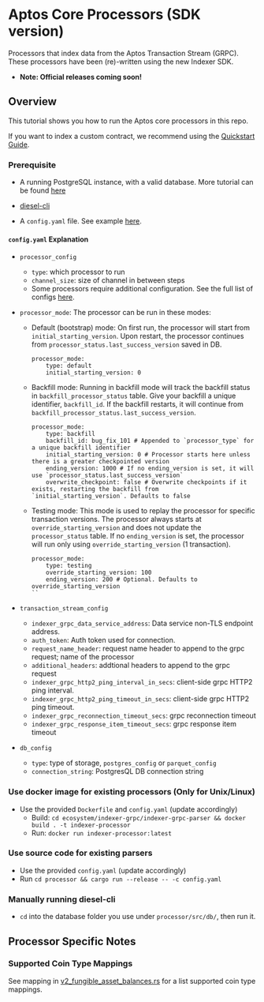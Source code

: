 # Aptos Core Processors (SDK version)
Processors that index data from the Aptos Transaction Stream (GRPC). These processors have been (re)-written using the new Indexer SDK.

- **Note: Official releases coming soon!**

## Overview
This tutorial shows you how to run the Aptos core processors in this repo.

If you want to index a custom contract, we recommend using the [Quickstart Guide](https://aptos.dev/en/build/indexer/indexer-sdk/quickstart).

### Prerequisite

- A running PostgreSQL instance, with a valid database. More tutorial can be
  found [here](https://github.com/aptos-labs/aptos-core/tree/main/crates/indexer#postgres)

- [diesel-cli](https://diesel.rs/guides/getting-started)

- A `config.yaml` file. See example [here](./processor/example-config.yaml).

#### `config.yaml` Explanation

- `processor_config`
    - `type`: which processor to run
    - `channel_size`: size of channel in between steps
    - Some processors require additional configuration. See the full list of configs [here](./processor/src/config/processor_config.rs#L102).

- `processor_mode`: The processor can be run in these modes:
    - Default (bootstrap) mode: On first run, the processor will start from `initial_starting_version`. Upon restart, the processor continues from `processor_status.last_success_version` saved in DB. 
        ```
        processor_mode:
            type: default
            initial_starting_version: 0
        ```
    - Backfill mode: Running in backfill mode will track the backfill status in `backfill_processor_status` table. Give your backfill a unique identifier, `backfill_id`. If the backfill restarts, it will continue from `backfill_processor_status.last_success_version`. 
        ```
        processor_mode:
            type: backfill
            backfill_id: bug_fix_101 # Appended to `processor_type` for a unique backfill identifier
            initial_starting_version: 0 # Processor starts here unless there is a greater checkpointed version
            ending_version: 1000 # If no ending_version is set, it will use `processor_status.last_success_version`
            overwrite_checkpoint: false # Overwrite checkpoints if it exists, restarting the backfill from `initial_starting_version`. Defaults to false
        ```
    - Testing mode: This mode is used to replay the processor for specific transaction versions. The processor always starts at `override_starting_version` and does not update the `processor_status` table. If no `ending_version` is set, the processor will run only using `override_starting_version` (1 transaction).
        ```
        processor_mode:
            type: testing
            override_starting_version: 100
            ending_version: 200 # Optional. Defaults to override_starting_version
        ``

- `transaction_stream_config`
    - `indexer_grpc_data_service_address`: Data service non-TLS endpoint address.
    - `auth_token`: Auth token used for connection.
    - `request_name_header`: request name header to append to the grpc request; name of the processor
    - `additional_headers`: addtional headers to append to the grpc request
    - `indexer_grpc_http2_ping_interval_in_secs`: client-side grpc HTTP2 ping interval.
    - `indexer_grpc_http2_ping_timeout_in_secs`: client-side grpc HTTP2 ping timeout.
    - `indexer_grpc_reconnection_timeout_secs`: grpc reconnection timeout
    - `indexer_grpc_response_item_timeout_secs`: grpc response item timeout
   
- `db_config`
    - `type`: type of storage, `postgres_config` or `parquet_config`
    - `connection_string`: PostgresQL DB connection string


### Use docker image for existing processors (Only for **Unix/Linux**)

- Use the provided `Dockerfile` and `config.yaml` (update accordingly)
    - Build: `cd ecosystem/indexer-grpc/indexer-grpc-parser && docker build . -t indexer-processor`
    - Run: `docker run indexer-processor:latest`

### Use source code for existing parsers

- Use the provided `config.yaml` (update accordingly)
- Run `cd processor && cargo run --release -- -c config.yaml`


### Manually running diesel-cli
- `cd` into the database folder you use under `processor/src/db/`, then run it.

## Processor Specific Notes

### Supported Coin Type Mappings
See mapping in [v2_fungible_asset_balances.rs](https://github.com/aptos-labs/aptos-indexer-processors/blob/main/rust/processor/src/db/common/models/fungible_asset_models/v2_fungible_asset_balances.rs#L40) for a list supported coin type mappings.

